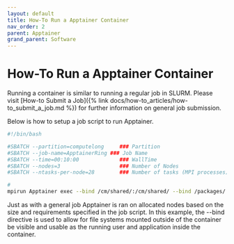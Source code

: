 ```yaml
---
layout: default
title: How-To Run a Apptainer Container
nav_order: 2
parent: Apptainer
grand_parent: Software
---
```


# How-To Run a Apptainer Container

Running a container is similar to running a regular job in SLURM. Please visit [How-to Submit a Job]({% link docs/how-to_articles/how-to_submit_a_job.md %}) for further information on general job submission.

Below is how to setup a job script to run Apptainer.

```bash
#!/bin/bash

#SBATCH --partition=computelong     ### Partition
#SBATCH --job-name=ApptainerRing ### Job Name
#SBATCH --time=00:10:00             ### WallTime
#SBATCH --nodes=3                   ### Number of Nodes
#SBATCH --ntasks-per-node=28        ### Number of tasks (MPI processes)

#
mpirun Apptainer exec --bind /cm/shared/:/cm/shared/ --bind /packages/:/packages/ ./container.img ./ring.out
```

Just as with a general job Apptainer is ran on allocated nodes based on the size and requirements specified in the job script. In this example, the --bind directive is used to allow for file systems mounted outside of the container be visible and usable as the running user and application inside the container.
